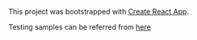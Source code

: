 This project was bootstrapped with [Create React App](https://github.com/facebook/create-react-app).

Testing samples can be referred from [here](https://github.com/cypress-io/testing-workshop-cypress)
